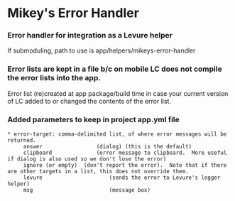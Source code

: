 # Mikey's Error Handler

### Error handler for integration as a Levure helper
If submoduling, path to use is app/helpers/mikeys-error-handler
### Error lists are kept in a file b/c on mobile LC does not compile the error lists into the app.
Error list (re)created at app package/build time in case your current version of LC added to or changed the contents of the error list.
### Added parameters to keep in project app.yml file
	* error-target: comma-delimited list, of where error messages will be returned.
		 answer					(dialog) (this is the default)
		 clipboard				(error message to clipboard.  More useful if dialog is also used so we don't lose the error)
		 ignore (or empty)	(don't report the error).  Note that if there are other targets in a list, this does not override them.
		 levure 					(sends the error to Levure's logger helper)
		 msg 						(message box)

